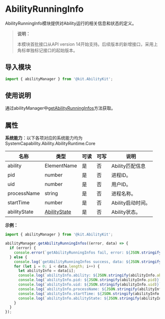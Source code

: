 # AbilityRunningInfo

AbilityRunningInfo模块提供对Ability运行的相关信息和状态的定义。

> **说明：**
> 
> 本模块首批接口从API version 14开始支持。后续版本的新增接口，采用上角标单独标记接口的起始版本。

## 导入模块

```ts
import { abilityManager } from '@kit.AbilityKit';
```

## 使用说明

通过abilityManager中[getAbilityRunningInfos](js-apis-app-ability-abilityManager.md#getabilityrunninginfos)方法获取。

## 属性

**系统能力**：以下各项对应的系统能力均为SystemCapability.Ability.AbilityRuntime.Core

| 名称 | 类型 | 可读 | 可写 | 说明 |
| -------- | -------- | -------- | -------- | -------- |
| ability | ElementName | 是 | 否 | Ability匹配信息  |
| pid | number | 是 | 否 | 进程ID。 |
| uid | number | 是 | 否 | 用户ID。  |
| processName | string | 是 | 否 | 进程名称。  |
| startTime | number | 是 | 否 | Ability启动时间。  |
| abilityState | [AbilityState](js-apis-app-ability-abilityManager.md#abilitystate) | 是 | 否 | Ability状态。  |

**示例：**

```ts
import { abilityManager } from '@kit.AbilityKit';

abilityManager.getAbilityRunningInfos((error, data) => {
  if (error) {
    console.error(`getAbilityRunningInfos fail, error: ${JSON.stringify(error)}`);
  } else {
    console.log(`getAbilityRunningInfos success, data: ${JSON.stringify(data)}`);
    for (let i = 0; i < data.length; i++) {
      let abilityInfo = data[i];
      console.log(`abilityInfo.ability: ${JSON.stringify(abilityInfo.ability)}`);
      console.log(`abilityInfo.pid: ${JSON.stringify(abilityInfo.pid)}`);
      console.log(`abilityInfo.uid: ${JSON.stringify(abilityInfo.uid)}`);
      console.log(`abilityInfo.processName: ${JSON.stringify(abilityInfo.processName)}`);
      console.log(`abilityInfo.startTime: ${JSON.stringify(abilityInfo.startTime)}`);
      console.log(`abilityInfo.abilityState: ${JSON.stringify(abilityInfo.abilityState)}`);
    }
  }
});
```